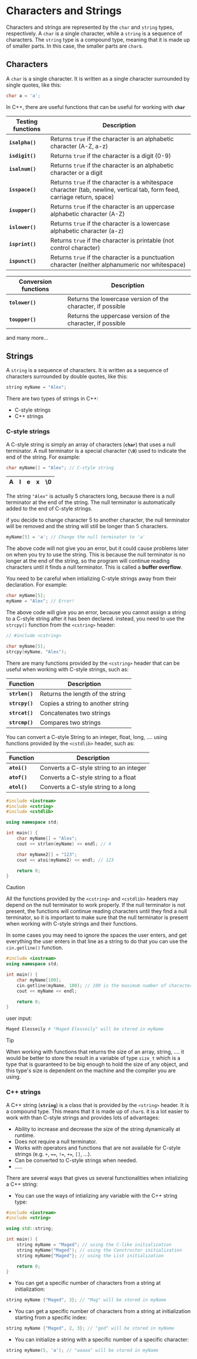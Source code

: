 # Characters and Strings

Characters and strings are represented by the `char` and `string` types, respectively. A `char` is a single character, while a `string` is a sequence of characters. The `string` type is a compound type, meaning that it is made up of smaller parts. In this case, the smaller parts are `char`s.

## Characters

A `char` is a single character. It is written as a single character surrounded by single quotes, like this:

```cpp
char a = 'a';
```

In C++, there are useful functions that can be useful for working with **`char`**

| Testing functions | Description |
| --- | --- |
| **`isalpha()`** | Returns `true` if the character is an alphabetic character (A-Z, a-z) |
| **`isdigit()`** | Returns `true` if the character is a digit (0-9) |
| **`isalnum()`** | Returns `true` if the character is an alphabetic character or a digit |
| **`isspace()`** | Returns `true` if the character is a whitespace character (tab, newline, vertical tab, form feed, carriage return, space) |
| **`isupper()`** | Returns `true` if the character is an uppercase alphabetic character (A-Z) |
| **`islower()`** | Returns `true` if the character is a lowercase alphabetic character (a-z) |
| **`isprint()`** | Returns `true` if the character is printable (not control character) |
| **`ispunct()`** | Returns `true` if the character is a punctuation character (neither alphanumeric nor whitespace) |

| Conversion functions | Description |
| --- | --- |
| **`tolower()`** | Returns the lowercase version of the character, if possible |
| **`toupper()`** | Returns the uppercase version of the character, if possible |

and many more...

## Strings

A `string` is a sequence of characters. It is written as a sequence of characters surrounded by double quotes, like this:

```cpp
string myName = "Alex";
```

There are two types of strings in C++:

- C-style strings
- C++ strings

### C-style strings

A C-style string is simply an array of characters (**`char`**) that uses a null terminator. A null terminator is a special character (**`\0`**) used to indicate the end of the string. For example:

```cpp
char myName[] = "Alex"; // C-style string
```

|A|l|e|x|\0|
|---|---|---|---|---|

The string `"Alex"` is actually 5 characters long, because there is a null terminator at the end of the string. The null terminator is automatically added to the end of C-style strings.

if you decide to change character 5 to another character, the null terminator will be removed and the string will still be longer than 5 characters.

```cpp
myName[5] = 'a'; // Change the null terminator to 'a'
```

The above code will not give you an error, but it could cause problems later on when you try to use the string. This is because the null terminator is no longer at the end of the string, so the program will continue reading characters until it finds a null terminator. This is called a **buffer overflow**.

You need to be careful when intializing C-style strings away from their declaration. For example:

```cpp
char myName[5];
myName = "Alex"; // Error!
```

The above code will give you an error, because you cannot assign a string to a C-style string after it has been declared. instead, you need to use the `strcpy()` function from the `<cstring>` header:

```cpp
// #include <cstring>

char myName[5];
strcpy(myName, "Alex");
```

There are many functions provided by the `<cstring>` header that can be useful when working with C-style strings, such as:

| Function | Description |
| --- | --- |
| **`strlen()`** | Returns the length of the string |
| **`strcpy()`** | Copies a string to another string |
| **`strcat()`** | Concatenates two strings |
| **`strcmp()`** | Compares two strings |

You can convert a C-style String to an integer, float, long, .... using functions provided by the `<cstdlib>` header, such as:

| Function | Description |
| --- | --- |
| **`atoi()`** | Converts a C-style string to an integer |
| **`atof()`** | Converts a C-style string to a float |
| **`atol()`** | Converts a C-style string to a long |

```cpp
#include <iostream>
#include <cstring>
#include <cstdlib>

using namespace std;

int main() {
    char myName[] = "Alex";
    cout << strlen(myName) << endl; // 4

    char myName2[] = "123";
    cout << atoi(myName2) << endl; // 123

    return 0;
}
```

> [!CAUTION]
> All the functions provided by the `<cstring>` and `<cstdlib>` headers may depend on the null terminator to work properly. If the null terminator is not present, the functions will continue reading characters until they find a null terminator, so it is important to make sure that the null terminator is present when working with C-style strings and their functions.

In some cases you may need to ignore the spaces the user enters, and get everything the user enters in that line as a string to do that you can use the `cin.getline()` function.

```cpp
#include <iostream>
using namespace std;

int main() {
    char myName[100];
    cin.getline(myName, 100); // 100 is the maximum number of characters that can be stored in myName
    cout << myName << endl;

    return 0;
}
```

user input:

```bash
Maged Elesseily # "Maged Elesseily" will be stored in myName
```

> [!TIP]
> When working with functions that returns the size of an array, string, .... it would be better to store the result in a variable of type `size_t` which is a type that is guaranteed to be big enough to hold the size of any object, and this type's size is dependent on the machine and the compiler you are using.

### C++ strings

 A C++ string (**`string`**) is a class that is provided by the `<string>` header. It is a compound type. This means that it is made up of `char`s. it is a lot easier to work with than C-style strings and provides lots of advantages:

- Ability to increase and decrease the size of the string dynamically at runtime.
- Does not require a null terminator.
- Works with operators and functions that are not available for C-style strings (e.g. `+`, `==`, `!=`, `+=`, `[]`, ...).
- Can be converted to C-style strings when needed.
- .....

There are several ways that gives us several functionalities when intializing a C++ string:

- You can use the ways of intializing any variable with the C++ string type:

```cpp
#include <iostream>
#include <string>

using std::string;

int main() {
    string myName = "Maged"; // using the C-like initialization
    string myName("Maged"); // using the Constructor initialization
    string myName{"Maged"}; // using the List initialization

    return 0;
}
```

- You can get a specific number of characters from a string at initialization:

```cpp
string myName {"Maged", 3}; // "Mag" will be stored in myName
```

- You can get a specific number of characters from a string at initialization starting from a specific index:

```cpp
string myName {"Maged", 2, 3}; // "ged" will be stored in myName
```

- You can initialize a string with a specific number of a specific character:

```cpp
string myName(5, 'a'); // "aaaaa" will be stored in myName
```